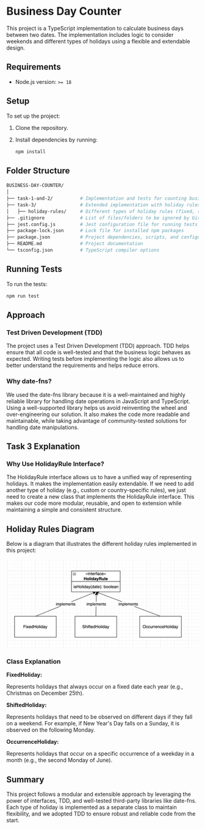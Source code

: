 # Business Day Counter

This project is a TypeScript implementation to calculate business days between two dates. The implementation includes logic to consider weekends and different types of holidays using a flexible and extendable design.

## Requirements

- Node.js version: `>= 18`

## Setup

To set up the project:

1. Clone the repository.
2. Install dependencies by running:

   ```bash
   npm install
   ```

## Folder Structure

```bash
BUSINESS-DAY-COUNTER/
│
├── task-1-and-2/          # Implementation and tests for counting business days without holiday rules
├── task-3/                # Extended implementation with holiday rules
│   ├── holiday-rules/     # Different types of holiday rules (fixed, shifted, occurrence)
├── .gitignore             # List of files/folders to be ignored by Git
├── jest.config.js         # Jest configuration file for running tests
├── package-lock.json      # Lock file for installed npm packages
├── package.json           # Project dependencies, scripts, and configuration
├── README.md              # Project documentation
└── tsconfig.json          # TypeScript compiler options
```

## Running Tests

To run the tests:

```bash
npm run test
```

## Approach

### Test Driven Development (TDD)

The project uses a Test Driven Development (TDD) approach. TDD helps ensure that all code is well-tested and that the business logic behaves as expected. Writing tests before implementing the logic also allows us to better understand the requirements and helps reduce errors.

### Why date-fns?

We used the date-fns library because it is a well-maintained and highly reliable library for handling date operations in JavaScript and TypeScript. Using a well-supported library helps us avoid reinventing the wheel and over-engineering our solution. It also makes the code more readable and maintainable, while taking advantage of community-tested solutions for handling date manipulations.

## Task 3 Explanation

### Why Use HolidayRule Interface?

The HolidayRule interface allows us to have a unified way of representing holidays. It makes the implementation easily extendable. If we need to add another type of holiday (e.g., custom or country-specific rules), we just need to create a new class that implements the HolidayRule interface. This makes our code more modular, reusable, and open to extension while maintaining a simple and consistent structure.

## Holiday Rules Diagram

Below is a diagram that illustrates the different holiday rules implemented in this project:

![Holiday Rules](docs/holiday-rules.png)

### Class Explanation

**FixedHoliday:**

Represents holidays that always occur on a fixed date each year (e.g., Christmas on December 25th).

**ShiftedHoliday:**

Represents holidays that need to be observed on different days if they fall on a weekend. For example, if New Year's Day falls on a Sunday, it is observed on the following Monday.

**OccurrenceHoliday:**

Represents holidays that occur on a specific occurrence of a weekday in a month (e.g., the second Monday of June).

## Summary

This project follows a modular and extensible approach by leveraging the power of interfaces, TDD, and well-tested third-party libraries like date-fns. Each type of holiday is implemented as a separate class to maintain flexibility, and we adopted TDD to ensure robust and reliable code from the start.
